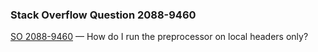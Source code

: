 ### Stack Overflow Question 2088-9460

[SO 2088-9460](https://stackoverflow.com/q/20889460) &mdash;
How do I run the preprocessor on local headers only?
